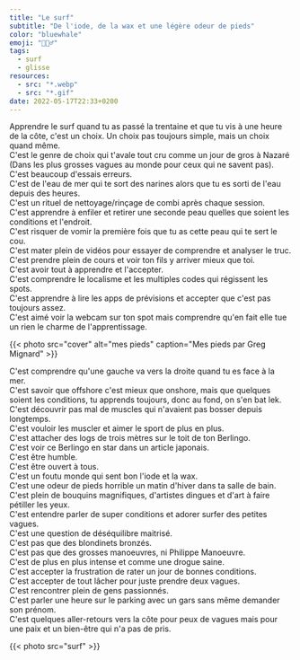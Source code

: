 ```yaml
---
title: "Le surf"
subtitle: "De l'iode, de la wax et une légère odeur de pieds"
color: "bluewhale"
emoji: "🏄🏼‍♂️"
tags:
  - surf
  - glisse
resources:
  - src: "*.webp"
  - src: "*.gif"
date: 2022-05-17T22:33+0200
---
```


Apprendre le surf quand tu as passé la trentaine et que tu vis à une heure de la côte, c'est un choix. Un choix pas toujours simple, mais un choix quand même.  
C'est le genre de choix qui t'avale tout cru comme un jour de gros à Nazaré (Dans les plus grosses vagues au monde pour ceux qui ne savent pas).  
C'est beaucoup d'essais erreurs.  
C'est de l'eau de mer qui te sort des narines alors que tu es sorti de l'eau depuis des heures.  
C'est un rituel de nettoyage/rinçage de combi après chaque session.  
C'est apprendre à enfiler et retirer une seconde peau quelles que soient les conditions et l'endroit.  
C'est risquer de vomir la première fois que tu as cette peau qui te sert le cou.  
C'est mater plein de vidéos pour essayer de comprendre et analyser le truc.  
C'est prendre plein de cours et voir ton fils y arriver mieux que toi.  
C'est avoir tout à apprendre et l'accepter.  
C'est comprendre le localisme et les multiples codes qui régissent les spots.  
C'est apprendre à lire les apps de prévisions et accepter que c'est pas toujours assez.  
C'est aimé voir la webcam sur ton spot mais comprendre qu'en fait elle tue un rien le charme de l'apprentissage.  

{{< photo src="cover" alt="mes pieds" caption="Mes pieds par Greg Mignard" >}}

C'est comprendre qu'une gauche va vers la droite quand tu es face à la mer.  
C'est savoir que offshore c'est mieux que onshore, mais que quelques soient les conditions, tu apprends toujours, donc au fond, on s'en bat lek.  
C'est découvrir pas mal de muscles qui n'avaient pas bosser depuis longtemps.  
C'est vouloir les muscler et aimer le sport de plus en plus.  
C'est attacher des logs de trois mètres sur le toit de ton Berlingo.  
C'est voir ce Berlingo en star dans un article japonais.  
C'est être humble.  
C'est être ouvert à tous.  
C'est un foutu monde qui sent bon l'iode et la wax.  
C'est une odeur de pieds horrible un matin d'hiver dans ta salle de bain.  
C'est plein de bouquins magnifiques, d'artistes dingues et d'art à faire pétiller les yeux.  
C'est entendre parler de super conditions et adorer surfer des petites vagues.  
C'est une question de déséquilibre maitrisé.  
C'est pas que des blondinets bronzés.  
C'est pas que des grosses manoeuvres, ni Philippe Manoeuvre.  
C'est de plus en plus intense et comme une drogue saine.  
C'est accepter la frustration de rater un jour de bonnes conditions.  
C'est accepter de tout lâcher pour juste prendre deux vagues.  
C'est rencontrer plein de gens passionnés.  
C'est parler une heure sur le parking avec un gars sans même demander son prénom.  
C'est quelques aller-retours vers la côte pour peux de vagues mais pour une paix et un bien-être qui n'a pas de pris.

{{< photo src="surf" >}}
